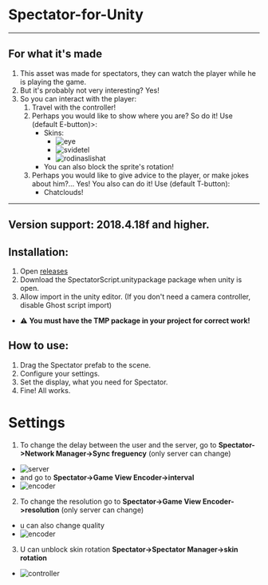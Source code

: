 # Spectator-for-Unity
____
## For what it's made
 1. This asset was made for spectators, they can watch the player while he is playing the game.
 2. But it's probably not very interesting? Yes!
 3. So you can interact with the player:
     1. Travel with the controller!
     2. Perhaps you would like to show where you are?  So do it! Use (default  E-button)>:
           - Skins:
             - ![eye](https://media.githubusercontent.com/media/mentoster/Spectator-for-Unity/master/images/eye.png) 
             - ![svidetel](https://media.githubusercontent.com/media/mentoster/Spectator-for-Unity/master/images/svid.png)
             - ![rodinaslishat](https://media.githubusercontent.com/media/mentoster/Spectator-for-Unity/master/images/Spy.png)
           - You can also block the sprite's rotation! 
     3. Perhaps you would like to give advice to the player, or make jokes about him?... Yes! You also can do it! Use (default  T-button):
          - Chatclouds!
____
## Version support: **2018.4.18f and higher.**
## Installation:
1. Open [releases](https://github.com/mentoster/Spectator-for-Unity/releases)
2. Download the SpectatorScript.unitypackage package when unity is open.
3. Allow import in the unity editor. (If you don't need a camera controller, disable Ghost script import)
- :warning: **You must have the TMP package in your project for correct work!**
## How to use:
1. Drag the Spectator prefab to the scene.
2. Configure your settings.
3. Set the display, what you need for Spectator.
4. Fine! All works. 
# Settings
 1. To change the delay between the user and the server, go to **Spectator->Network Manager->Sync freguency** (only server can change)
- ![server](https://media.githubusercontent.com/media/mentoster/Spectator-for-Unity/master/images/server.png)
- and go to **Spectator->Game View Encoder->interval**
- ![encoder](https://media.githubusercontent.com/media/mentoster/Spectator-for-Unity/master/images/videoEncoder.png)
2. To change the resolution  go to **Spectator->Game View Encoder->resolution** (only server can change)
- u can also change quality
- ![encoder](https://media.githubusercontent.com/media/mentoster/Spectator-for-Unity/master/images/videoEncoder.png)
3. U can unblock skin rotation
**Spectator->Spectator Manager->skin rotation**
- ![controller](https://media.githubusercontent.com/media/mentoster/Spectator-for-Unity/master/images/controller.png)
